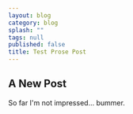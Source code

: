 ```yaml
---
layout: blog
category: blog
splash: ""
tags: null
published: false
title: Test Prose Post
---
```

## A New Post

So far I'm not impressed... bummer.
